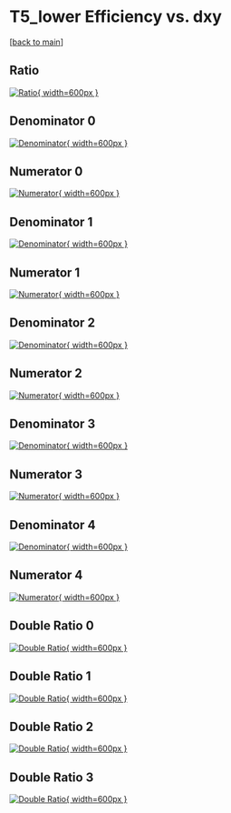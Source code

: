 # T5_lower Efficiency vs. dxy

[[back to main](./)]



## Ratio

[![Ratio](../mtv/var/T5_lower_vtr_321_0_eff_dxy.png){ width=600px }](../mtv/var/T5_lower_vtr_321_0_eff_dxy.pdf)

## Denominator 0

[![Denominator](../mtv/den/T5_lower_vtr_321_0_eff_dxy_den0.png){ width=600px }](../mtv/den/T5_lower_vtr_321_0_eff_dxy_den0.pdf)

## Numerator 0

[![Numerator](../mtv/num/T5_lower_vtr_321_0_eff_dxy_num0.png){ width=600px }](../mtv/num/T5_lower_vtr_321_0_eff_dxy_num0.pdf)

## Denominator 1

[![Denominator](../mtv/den/T5_lower_vtr_321_0_eff_dxy_den1.png){ width=600px }](../mtv/den/T5_lower_vtr_321_0_eff_dxy_den1.pdf)

## Numerator 1

[![Numerator](../mtv/num/T5_lower_vtr_321_0_eff_dxy_num1.png){ width=600px }](../mtv/num/T5_lower_vtr_321_0_eff_dxy_num1.pdf)

## Denominator 2

[![Denominator](../mtv/den/T5_lower_vtr_321_0_eff_dxy_den2.png){ width=600px }](../mtv/den/T5_lower_vtr_321_0_eff_dxy_den2.pdf)

## Numerator 2

[![Numerator](../mtv/num/T5_lower_vtr_321_0_eff_dxy_num2.png){ width=600px }](../mtv/num/T5_lower_vtr_321_0_eff_dxy_num2.pdf)

## Denominator 3

[![Denominator](../mtv/den/T5_lower_vtr_321_0_eff_dxy_den3.png){ width=600px }](../mtv/den/T5_lower_vtr_321_0_eff_dxy_den3.pdf)

## Numerator 3

[![Numerator](../mtv/num/T5_lower_vtr_321_0_eff_dxy_num3.png){ width=600px }](../mtv/num/T5_lower_vtr_321_0_eff_dxy_num3.pdf)

## Denominator 4

[![Denominator](../mtv/den/T5_lower_vtr_321_0_eff_dxy_den4.png){ width=600px }](../mtv/den/T5_lower_vtr_321_0_eff_dxy_den4.pdf)

## Numerator 4

[![Numerator](../mtv/num/T5_lower_vtr_321_0_eff_dxy_num4.png){ width=600px }](../mtv/num/T5_lower_vtr_321_0_eff_dxy_num4.pdf)

## Double Ratio 0

[![Double Ratio](../mtv/ratio/T5_lower_vtr_321_0_eff_dxy_ratio0.png){ width=600px }](../mtv/ratio/T5_lower_vtr_321_0_eff_dxy_ratio0.pdf)

## Double Ratio 1

[![Double Ratio](../mtv/ratio/T5_lower_vtr_321_0_eff_dxy_ratio1.png){ width=600px }](../mtv/ratio/T5_lower_vtr_321_0_eff_dxy_ratio1.pdf)

## Double Ratio 2

[![Double Ratio](../mtv/ratio/T5_lower_vtr_321_0_eff_dxy_ratio2.png){ width=600px }](../mtv/ratio/T5_lower_vtr_321_0_eff_dxy_ratio2.pdf)

## Double Ratio 3

[![Double Ratio](../mtv/ratio/T5_lower_vtr_321_0_eff_dxy_ratio3.png){ width=600px }](../mtv/ratio/T5_lower_vtr_321_0_eff_dxy_ratio3.pdf)

